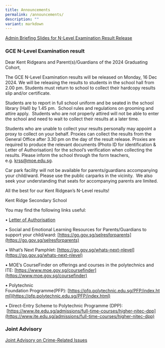 ```yaml
---
title: Announcements
permalink: /announcements/
description: ""
variant: markdown
---
```

[Admin Briefing Slides for N-Level Examination Result Release](/files/Admin_Briefing_Slides___N_Level_Results_16_Dec_2024.pdf)


### GCE N-Level Examination result
Dear Kent Ridgeans and Parent(s)/Guardians of the 2024 Graduating Cohort,

The GCE N-Level Examination results will be released on Monday, 16 Dec 2024. We will be releasing the results to students in the school hall from 2.00 pm. Students must return to school to collect their hardcopy results slip and/or certificate.  

Students are to report in full school uniform and be seated in the school library (Hall) by 1.45 pm.  School rules and regulations on grooming and attire apply.  Students who are not properly attired will not be able to enter the school and need to wait to collect their results at a later time.

Students who are unable to collect your results personally may appoint a proxy to collect on your behalf. Proxies can collect the results from the General Office after 3.30 pm on the day of the result release. Proxies are required to produce the relevant documents (Photo ID for identification & Letter of Authorisation) for the school’s verification when collecting the results. Please inform the school through the form teachers, e.g. [krss@moe.edu.sg](mailto:krss@moe.edu.sg).

Car park facility will not be available for parents/guardians accompanying your child/ward. Please use the public carparks in the vicinity.  We also seek your understanding that seats for accompanying parents are limited.   

All the best for our Kent Ridgean’s N-Level results!

Kent Ridge Secondary School

You may find the following links useful:

• [Letter of Authorisation](/files/letter_of_authorisation__collection_of_results_by_proxy_.pdf)

• Social and Emotional Learning Resources for Parents/Guardians to support your child/ward: [https://go.gov.sg/selresforparents](https://go.gov.sg/selresforparents)

• What’s Next Pamphlet: [https://go.gov.sg/whats-next-nlevel](https://go.gov.sg/whats-next-nlevel)

• MOE’s CourseFinder on offerings and courses in the polytechnics and ITE: [https://www.moe.gov.sg/coursefinder](https://www.moe.gov.sg/coursefinder)

• Polytechnic Foundation Programme(PFP): [https://pfp.polytechnic.edu.sg/PFP/index.html](https://pfp.polytechnic.edu.sg/PFP/index.html)

• Direct-Entry Scheme to Polytechnic Programme (DPP):  [https://www.ite.edu.sg/admissions/full-time-courses/higher-nitec-dpp](https://www.ite.edu.sg/admissions/full-time-courses/higher-nitec-dpp)

 
 
 ### Joint Advisory
[Joint Advisory on Crime-Related Issues](/files/Attachment_2___Secondary_JC_Level_Joint_Advisory.pdf)